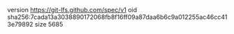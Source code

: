 version https://git-lfs.github.com/spec/v1
oid sha256:7cada13a3038890172068fb8f16ff09a87daa6b6c9a012255ac46cc413e79892
size 5685
